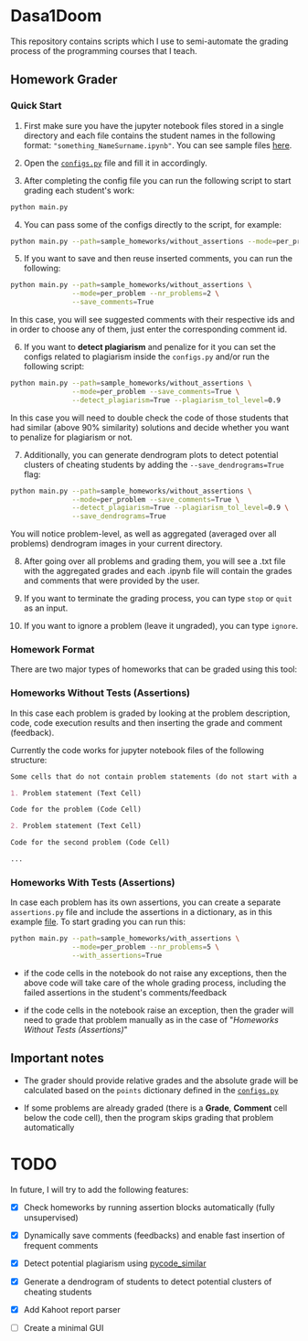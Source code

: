 # Dasa1Doom

This repository contains scripts which I use to semi-automate the grading process of the programming courses that I teach.

## Homework Grader

### Quick Start

1. First make sure you have the jupyter notebook files stored in
 a single directory and each file contains the student names in the following format: ``"something_NameSurname.ipynb"``. 
 You can see sample files [here](https://github.com/NshanPotikyan/HomeworkGrader/tree/master/sample_homeworks). 

2. Open the [``configs.py``](https://github.com/NshanPotikyan/HomeworkGrader/blob/master/configs.py) file and
 fill it in accordingly. 
 
3. After completing the config file you can run the following script to start grading each student's work:

```bash
python main.py
``` 

4. You can pass some of the configs directly to the script, for example:

```bash
python main.py --path=sample_homeworks/without_assertions --mode=per_problem --nr_problems=2
```

5. If you want to save and then reuse inserted comments, you can run the following:

```bash
python main.py --path=sample_homeworks/without_assertions \
               --mode=per_problem --nr_problems=2 \
               --save_comments=True
```

In this case, you will see suggested comments with their respective ids and in order to choose 
any of them, just enter the corresponding comment id. 

6. If you want to **detect plagiarism** and penalize for it you can set the configs 
related to plagiarism inside the ``configs.py`` and/or run the following script:

```bash
python main.py --path=sample_homeworks/without_assertions \
               --mode=per_problem --save_comments=True \
               --detect_plagiarism=True --plagiarism_tol_level=0.9
```

In this case you will need to double check the code of those students that 
had similar (above 90% similarity) solutions and decide whether you want to penalize 
for plagiarism or not.

7. Additionally, you can generate dendrogram plots to detect potential clusters of
cheating students by adding the ``--save_dendrograms=True`` flag:

```bash
python main.py --path=sample_homeworks/without_assertions \
               --mode=per_problem --save_comments=True \
               --detect_plagiarism=True --plagiarism_tol_level=0.9 \
               --save_dendrograms=True
```

You will notice problem-level, as well as aggregated (averaged over all problems)
dendrogram images in your current directory.


8. After going over all problems and grading them, 
you will see a .txt file with the aggregated grades and each .ipynb file will contain the grades and 
comments that were provided by the user.

9. If you want to terminate the grading process, you can type ``stop`` or ``quit`` as an input.

10. If you want to ignore a problem (leave it ungraded), you can type ``ignore``.



### Homework Format

There are two major types of homeworks that can be graded using this tool:

### Homeworks Without Tests (Assertions)
In this case each problem is graded by looking at the problem description, code,
 code execution results and then inserting the grade and comment (feedback).

Currently the code works for jupyter notebook files of the following structure:

```markdown
Some cells that do not contain problem statements (do not start with a number)

1. Problem statement (Text Cell)

Code for the problem (Code Cell)

2. Problem statement (Text Cell)

Code for the second problem (Code Cell)

...

```

### Homeworks With Tests (Assertions)

In case each problem has its own assertions, you can create a separate ``assertions.py`` file
 and include the assertions in a dictionary, as in this example 
 [file](https://github.com/NshanPotikyan/HomeworkGrader/blob/master/sample_homeworks/with_assertions/assertions.py).
To start grading you can run this:

```bash
python main.py --path=sample_homeworks/with_assertions \
               --mode=per_problem --nr_problems=5 \
               --with_assertions=True
```

* if the code cells in the notebook do not raise any exceptions, then the above code will take care 
of the whole grading process, including the failed assertions in the student's comments/feedback

* if the code cells in the notebook raise an exception, then the grader will need to grade that problem manually
as in the case of "*Homeworks Without Tests (Assertions)*" 

## Important notes

* The grader should provide relative grades and the absolute grade will be
 calculated based on the ``points`` dictionary defined in the 
 [``configs.py``](https://github.com/NshanPotikyan/HomeworkGrader/blob/master/configs.py)

* If some problems are already graded (there is a **Grade**, **Comment** cell below the code cell), then 
the program skips grading that problem automatically


# TODO

In future, I will try to add the following features:

- [x] Check homeworks by running assertion blocks automatically (fully unsupervised)

- [x] Dynamically save comments (feedbacks) and enable fast insertion of frequent comments

- [x] Detect potential plagiarism using [pycode_similar](https://github.com/fyrestone/pycode_similar)

- [x] Generate a dendrogram of students to detect potential clusters of cheating students

- [x] Add Kahoot report parser

- [ ] Create a minimal GUI 
